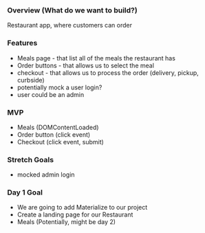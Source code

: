 ### Overview (What do we want to build?)
Restaurant app, where customers can order

### Features
- Meals page - that list all of the meals the restaurant has
- Order buttons - that allows us to select the meal
- checkout - that allows us to process the order (delivery, pickup, curbside)
- potentially mock a user login?
- user could be an admin

### MVP
* Meals (DOMContentLoaded)
* Order button (click event)
* Checkout (click event, submit)

### Stretch Goals
* mocked admin login


### Day 1 Goal
* We are going to add Materialize to our project
* Create a landing page for our Restaurant
* Meals (Potentially, might be day 2)